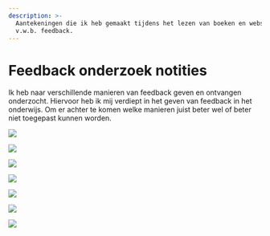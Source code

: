 ```yaml
---
description: >-
  Aantekeningen die ik heb gemaakt tijdens het lezen van boeken en websites
  v.w.b. feedback.
---
```


# Feedback onderzoek notities

Ik heb naar verschillende manieren van feedback geven en ontvangen onderzocht. Hiervoor heb ik mij verdiept in het geven van feedback in het onderwijs. Om er achter te komen welke manieren juist beter wel of beter niet toegepast kunnen worden. 

![](../../.gitbook/assets/fb-1.jpg)

![](../../.gitbook/assets/0002.jpg)

![](../../.gitbook/assets/0011.jpg)

![](../../.gitbook/assets/0012.jpg)

![](../../.gitbook/assets/0013.jpg)

![](../../.gitbook/assets/0017.jpg)

![](../../.gitbook/assets/0018.jpg)

